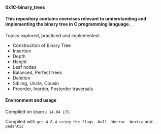 #### 0x1C-binary_trees

#### This repository contains exercises relevant to understanding and implementing the binary tree in C programming language.

Topics explored, practiced and implemented:

* Construction of Binary Tree
* Insertion
* Depth
* Height
* Leaf nodes
* Balanced, Perfect trees
* Deletion
* Sibling, Uncle, Cousin
* Preorder, Inorder, Postorder traversals

#### Environment and usage
Compiled on `Ubuntu 14.04 LTS`

Compiled with `gcc 4.8.4 using the flags -Wall -Werror -Wextra` and `-pedantic`
